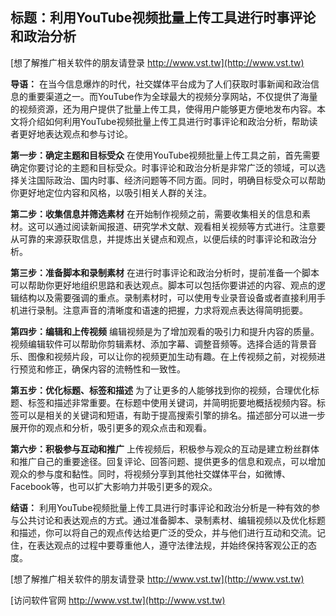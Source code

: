 ## **标题：利用YouTube视频批量上传工具进行时事评论和政治分析**

[想了解推广相关软件的朋友请登录 http://www.vst.tw](http://www.vst.tw)

**导语：**
在当今信息爆炸的时代，社交媒体平台成为了人们获取时事新闻和政治信息的重要渠道之一。而YouTube作为全球最大的视频分享网站，不仅提供了海量的视频资源，还为用户提供了批量上传工具，使得用户能够更方便地发布内容。本文将介绍如何利用YouTube视频批量上传工具进行时事评论和政治分析，帮助读者更好地表达观点和参与讨论。

**第一步：确定主题和目标受众**
在使用YouTube视频批量上传工具之前，首先需要确定你要讨论的主题和目标受众。时事评论和政治分析是非常广泛的领域，可以选择关注国际政治、国内时事、经济问题等不同方面。同时，明确目标受众可以帮助你更好地定位内容和风格，以吸引相关人群的关注。

**第二步：收集信息并筛选素材**
在开始制作视频之前，需要收集相关的信息和素材。这可以通过阅读新闻报道、研究学术文献、观看相关视频等方式进行。注意要从可靠的来源获取信息，并提炼出关键点和观点，以便后续的时事评论和政治分析。

**第三步：准备脚本和录制素材**
在进行时事评论和政治分析时，提前准备一个脚本可以帮助你更好地组织思路和表达观点。脚本可以包括你要讲述的内容、观点的逻辑结构以及需要强调的重点。录制素材时，可以使用专业录音设备或者直接利用手机进行录制。注意声音的清晰度和语速的把握，力求将观点表达得简明扼要。

**第四步：编辑和上传视频**
编辑视频是为了增加观看的吸引力和提升内容的质量。视频编辑软件可以帮助你剪辑素材、添加字幕、调整音频等。选择合适的背景音乐、图像和视频片段，可以让你的视频更加生动有趣。在上传视频之前，对视频进行预览和修正，确保内容的流畅性和一致性。

**第五步：优化标题、标签和描述**
为了让更多的人能够找到你的视频，合理优化标题、标签和描述非常重要。在标题中使用关键词，并简明扼要地概括视频内容。标签可以是相关的关键词和短语，有助于提高搜索引擎的排名。描述部分可以进一步展开你的观点和分析，吸引更多的观众点击和观看。

**第六步：积极参与互动和推广**
上传视频后，积极参与观众的互动是建立粉丝群体和推广自己的重要途径。回复评论、回答问题、提供更多的信息和观点，可以增加观众的参与度和黏性。同时，将视频分享到其他社交媒体平台，如微博、Facebook等，也可以扩大影响力并吸引更多的观众。

**结语：**
利用YouTube视频批量上传工具进行时事评论和政治分析是一种有效的参与公共讨论和表达观点的方式。通过准备脚本、录制素材、编辑视频以及优化标题和描述，你可以将自己的观点传达给更广泛的受众，并与他们进行互动和交流。记住，在表达观点的过程中要尊重他人，遵守法律法规，并始终保持客观公正的态度。

[想了解推广相关软件的朋友请登录 http://www.vst.tw](http://www.vst.tw)


[访问软件官网 http://www.vst.tw](http://www.vst.tw)

